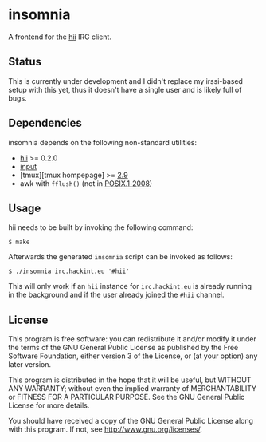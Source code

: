 # insomnia

A frontend for the [hii][hii github] IRC client.

## Status

This is currently under development and I didn't replace my irssi-based
setup with this yet, thus it doesn't have a single user and is likely
full of bugs.

## Dependencies

insomnia depends on the following non-standard utilities:

* [hii][hii github] >= 0.2.0
* [input][input github]
* [tmux][tmux hompepage] >= [2.9][tmux pr 1487]
* awk with `fflush()` (not in [POSIX.1‐2008][posix issue 634])

## Usage

hii needs to be built by invoking the following command:

	$ make

Afterwards the generated `insomnia` script can be invoked as follows:

	$ ./insomnia irc.hackint.eu '#hii'

This will only work if an `hii` instance for `irc.hackint.eu` is already
running in the background and if the user already joined the `#hii`
channel.

## License

This program is free software: you can redistribute it and/or modify it
under the terms of the GNU General Public License as published by the
Free Software Foundation, either version 3 of the License, or (at your
option) any later version.

This program is distributed in the hope that it will be useful, but
WITHOUT ANY WARRANTY; without even the implied warranty of
MERCHANTABILITY or FITNESS FOR A PARTICULAR PURPOSE. See the GNU General
Public License for more details.

You should have received a copy of the GNU General Public License along
with this program. If not, see <http://www.gnu.org/licenses/>.

[hii github]: https://github.com/nmeum/hii
[input github]: https://github.com/nmeum/input
[tmux homepage]: https://tmux.github.io
[tmux pr 1487]: https://github.com/tmux/tmux/pull/1487
[posix issue 634]: http://austingroupbugs.net/view.php?id=634
